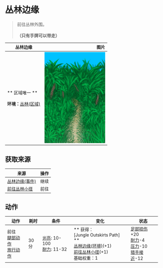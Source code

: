 # 丛林边缘  
> 前往丛林外围。<br><br><b>（只有手牌可以带走）</b>  
  
  丛林边缘  |   图片   
 ----  |  ----:   
 ** 区域唯一 **<br><br>**环境：**[丛林(区域)](Jungle.md)  |  <img decoding="async" src="Sprite/JunglePath.png" href="a.md" style="max-width:300px;max-height:300px;">   
  
## 获取来源  
来源  |  操作  
----  |  ----  
[丛林边缘(事件)](Event_OutskirtsFoundFromJungle.md)  |  继续  
[前往丛林小径](Path_OutskirtsToJungle.md)  |  前往  
## 动作  
动作  |  耗时  |  条件  |  变化  |  状态  
----  |  ----  |  ----  |  ----  |  ----  
前往<br>[腿部动作](LegAction.md)<br>[旅行动作](TravelAction.md)  |  30分  |  [光亮](Light.md): 10-100<br>[耐力](Stamina.md): 11-32  |  ** 获得： **<br>** [Jungle Outskirts Path] **<br>  [丛林边缘(环境)](Env_Outskirts.md)(+1)<br>  [前往丛林小径](Path_OutskirtsToJungle.md)(+1)<br>基础权重：1<br>  |  [足部损伤](FootDamage.md)+20<br>[耐力](Stamina.md)-4<br>[压力](Stress.md)-10<br>[猎手接近](HuntersProximity.md)-12  
